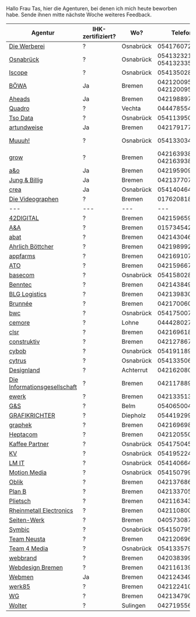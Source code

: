Hallo Frau Tas, hier die Agenturen, bei denen ich mich heute beworben habe. Sende ihnen mitte nächste Woche weiteres Feedback.

| Agentur                                                                                                              | IHK-zertifiziert? | Wo?       | Telefon                    | Mail                                           | Beworben am | Telefonischer Kontakt am | Resultat | Notizen |
|----------------------------------------------------------------------------------------------------------------------|-------------------|-----------|----------------------------|------------------------------------------------|-------------|--------------------------|----------|---------|
| [Die Werberei](https://www.diewerberei.de/)                                                                          | ?                 | Osnabrück | 05417607290                | bewerbung@diewerberei.de                       |             |                          |          |         |
| [Osnabrück](https://www.bei-der-stadt.de/)                                                                           | ?                 | Osnabrück | 05413232137, 05413233531   | ausbildung@osnabrueck.de                       |             |                          |          |         |
| [Iscope](https://iscope.de/karriere/)                                                                                | ?                 | Osnabrück | 05413502860                | anfrage@iscope.de                              |             |                          |          |         |
| [BÖWA](https://www.boewa.de/_/Webdesign/Webdesign-Bremen)                                                            | Ja                | Bremen    | 042120095510, 042120095515 | jobs@boewa.de                                  |             |                          |          |         |
| [Aheads](https://www.aheads.de/)                                                                                     | Ja                | Bremen    | 042198897090               | lars@aheads.de, natalia@aheads.de              |             |                          |          |         |
| [Quadro](https://quadro-werbeagentur.de/werbeagentur-diepholz/)                                                      | ?                 | Vechta    | 04447855480                | bewerbung@quadro-werbeagentur.de               |             |                          |          |         |
| [Tso Data](https://karriere.tso.de/)                                                                                 | ?                 | Osnabrück | 054113950                  | karriere@tso.de                                |             |                          |          |         |
| [artundweise](https://www.artundweise.de/)                                                                           | Ja                | Bremen    | 04217917716                | we@artundweise.de                              |             |                          |          |         |
| [Muuuh!](https://www.muuuh.de/karriere)                                                                              | ?                 | Osnabrück | 054133034100               | info@muuuh.de, digital@muuuh.de, next@muuuh.de |             |                          |          |         |
| [grow](https://grow-werbeagentur.de/)                                                                                | ?                 | Bremen    | 04216393880, 04216393861   | deinebewerbung@grow-werbeagentur.de            |             |                          |          |         |
| [a&o](https://aundo.de/webdesign-agentur-bremen/)                                                                    | Ja                | Bremen    | 04219590980                | info@aundo.de                                  |             |                          |          |         |
| [Jung & Billig](https://www.jungundbillig.de/)                                                                       | Ja                | Bremen    | 04213770790                | jobs@jungundbillig.de                          |             |                          |          |         |
| [crea](https://www.crea.de/)                                                                                         | Ja                | Osnabrück | 0541404640                 | info@crea.de                                   |             |                          |          |         |
| [Die Videographen](https://videographen.de/)                                                                         | ?                 | Bremen    | 017620818070               | kontakt@videographen.de                        |             |                          |          |         |
| ---                                                                                                                  | ---               | ---       | ---                        | ---                                            |             |                          |          |         | 
| [42DIGITAL](https://www.42digital.de/)                                                                               | ?                 | Bremen    | 04215965990                | contact@42digital.de                           |             |                          |          |         | 
| [A&A](https://aundaplus.de/standorte/bremen/)                                                                        | ?                 | Bremen    | 015734542990               | lahmann@aundaplus.de                           |             |                          |          |         |
| [abat](https://www.abat.de/)                                                                                         | ?                 | Bremen    | 0421430460                 | info@abat.de                                   |             |                          |          |         | 
| [Ahrlich Böttcher](https://ahrlich-boettcher.com/)                                                                   | ?                 | Bremen    | 042198992070               | moin@ahrlich-boettcher.com                     |             |                          |          |         | 
| [appfarms](https://appfarms.com/)                                                                                    | ?                 | Bremen    | 04216910790                | info@appfarms.com                              |             |                          |          |         | 
| [ATO](https://www.ato.de/)                                                                                           | ?                 | Bremen    | 04215966780                | kontakt@ato.de                                 |             |                          |          |         |
| [basecom](https://wirsprecheninter.net/)                                                                             | ?                 | Osnabrück | 05415802870                | info@basecom.de                                |             |                          |          |         |
| [Benntec](https://www.benntec.de/karriere/jobs-in-bremen)                                                            | ?                 | Bremen    | 042143849506               | bewerbung@benntec.de                           |             |                          |          |         |
| [BLG Logistics](https://www.blg-logistics.com/auszubildende)                                                         | ?                 | Bremen    | 04213983006                | dennis.bora@blg.de                             |             |                          |          |         |
| [Brunnée](https://brunnee.de/)                                                                                       | ?                 | Bremen    | 0421700605                 | info@brunnee.de                                |             |                          |          |         |
| [bwc](https://www.b-w-c.de/)                                                                                         | ?                 | Osnabrück | 05417500750                | info@b-w-c.de                                  |             |                          |          |         |
| [cemore](https://www.cemore.de/Werbeagentur/Diepholz/index.php)                                                      | ?                 | Lohne     | 0444280270                 | info@cemore.de                                 |             |                          |          |         |
| [clsr](https://clsr.me/)                                                                                             | ?                 | Bremen    | 04216961800                | hallo@clsr.me                                  |             |                          |          |         |
| [construktiv](https://www.construktiv.de/)                                                                           | ?                 | Bremen    | 0421278670                 | info@construktiv.de                            |             |                          |          |         |
| [cybob](https://www.cybob.com/)                                                                                      | ?                 | Osnabrück | 0541911890                 | info@cybob.com                                 |             |                          |          |         |
| [cytrus](https://www.cytrus.de/)                                                                                     | ?                 | Osnabrück | 0541335060                 | info@cytrus.de                                 |             |                          |          |         |
| [Designland](https://www.designland.de/)                                                                             | ?                 | Achterrut | 04216208060                | info@designland.de                             |             |                          |          |         |
| [Die Informationsgesellschaft](https://www.informationsgesellschaft.com/)                                            | ?                 | Bremen    | 0421178890                 | info@informationsgesellschaft.com              |             |                          |          |         |
| [ewerk](https://www.ewerk.de/)                                                                                       | ?                 | Bremen    | 04213351360                | office@ewerk.de                                |             |                          |          |         |
| [G&S](https://www.gs-it-group.com/)                                                                                  | ?                 | Belm      | 05406500400                | info@gs-it-group.com                           |             |                          |          |         |
| [GRAFIKRICHTER](https://grafikrichter.gmbh/)                                                                         | ?                 | Diepholz  | 054419299715               | support@grafikrichter.gmbh                     |             |                          |          |         |
| [graphek](https://graphek.de/)                                                                                       | ?                 | Bremen    | 042169698983               | info@graphek.de                                |             |                          |          |         |
| [Heptacom](https://www.heptacom.de/)                                                                                 | ?                 | Bremen    | 0421205500                 | info@heptacom.de                               |             |                          |          |         |
| [Kaffee Partner](https://karriere.kaffee-partner.de/)                                                                | ?                 | Osnabrück | 054175045160               | jobs@kaffee-partner.de                         |             |                          |          |         |
| [KV](https://kv-gmbh.de/)                                                                                            | ?                 | Osnabrück | 054195224925               | info@kv.de                                     |             |                          |          |         |
| [LM IT](https://www.lm-ag.de/)                                                                                       | ?                 | Osnabrück | 0541406640                 | info@lm-ag.de                                  |             |                          |          |         |
| [Motion Media](https://motion-media.de/)                                                                             | ?                 | Osnabrück | 0541507995020              | info@motion-media.de                           |             |                          |          |         |
| [Oblik](https://www.oblik.de/)                                                                                       | ?                 | Bremen    | 042137686610               | info@oblik.de                                  |             |                          |          |         |
| [Plan B](https://planb-bremen.de/)                                                                                   | ?                 | Bremen    | 04213370530                | wir@planb-bremen.de                            |             |                          |          |         |
| [Plietsch](https://www.agentur-plietsch.de/)                                                                         | ?                 | Bremen    | 042116343889               | info@agentur-plietsch.de                       |             |                          |          |         |
| [Rheinmetall Electronics](https://www.rheinmetall.com/de/unternehmen/tochtergesellschaften/rheinmetall-electronics/) | ?                 | Bremen    | 042110800                  | https://www.rheinmetall.com/de/contact/165/    |             |                          |          |         |
| [Seiten-Werk](https://seiten-werk.com/webdesign-bremen/)                                                             | ?                 | Bremen    | 040573087020               | dialog@seiten-werk.com                         |             |                          |          |         |
| [Symbic](https://www.symbic.de/)                                                                                     | ?                 | Osnabrück | 05415079570                | info@symbic.de                                 |             |                          |          |         |
| [Team Neusta](https://www.team-neusta.de/)                                                                           | ?                 | Bremen    | 0421206960                 | info@neusta.de                                 |             |                          |          |         |
| [Team 4 Media](https://www.team4media.net/)                                                                          | ?                 | Osnabrück | 0541335790                 | info@team4media.net                            |             |                          |          |         |
| [webbrand](https://webbrand.de/)                                                                                     | ?                 | Bremen    | 042038399780               | m.brandt@webbrand.de                           |             |                          |          |         |
| [Webdesign Bremen](https://webdesign-bremen.com/)                                                                    | ?                 | Bremen    | 04211613927                | info@webdesign-bremen.com                      |             |                          |          |         |
| [Webmen](https://www.webmen.de/agentur-bremen/kontakt)                                                               | Ja                | Bremen    | 04212434940                | info@webmen.de                                 |             |                          |          |         |
| [werk85](https://werk85.de/)                                                                                         | ?                 | Bremen    | 042122410010               | moin@werk85.de                                 |             |                          |          |         |
| [WG](https://www.wg-werbeagentur.de/)                                                                                | ?                 | Bremen    | 04213479090                | info@wg-werbeagentur.de                        |             |                          |          |         |
| [Wolter](https://www.agentur-wolter.de/)                                                                             | ?                 | Sulingen  | 04271955669                | info@agentur-wolter.de                         |             |                          |          |         |

<!--
TBD

(.+?)[^\S\n]*\n(.+?)[^\S\n]*\n(.+?)[^\S\n]*\n(.+?)[^\S\n]*\n(.+?)[^\S\n]*\n(.+)
| [$1]($2) | $3 | $4 | $5 | $6 | | | | | 

Business IT Solutions GmbH
Glücksburger Str. 49
28219 Bremen
C. Melchers GmbH & Co. KG
Schlachte 39 / 40
28195 Bremen
Capricorn Consulting GmbH
An Krietes Park 6
28307 Bremen
Cargosoft GmbH
Buschhöhe 10
28357 Bremen
COMKOPIE B, Gesellschaft
für Bürosysteme mbH
Wiener Str. 7
28359 Bremen
COMMERZBANK AG Filiale Bremen
Schüsselkorb 5 - 11
28195 Bremen
Consultix GmbH
Wachtstr. 17 - 24
28195 Bremen
CONVELOP
Ahlbrecht & Zweidar GbR
Am Fallturm 5
28359 Bremen
CTS Eventim Solutions GmbH
Contrescarpe 75 A
28195 Bremen
Cube-Tec International GmbH
Anne-Conway-Str. 1
28359 Bremen
CVS IngenieurGmbH
Otto-Lilienthal-Str. 10
28199 Bremen
dataport
Utbremer Str. 90
28217 Bremen
datenschutz nord GmbH
Konsul-Smidt-Str. 88
28217 Bremen
dbh Logistics IT AG
Martinistr. 47 - 49
28195 Bremen
deroso Solutions GmbH
Konsul-Smidt-Str. 21 A
28217 Bremen
Deutsche Telekom AG
Neuenstr. 76 - 80
28195 Bremen
Die InformationsGmbH
Digitale Informationssysteme
und Kommunikationssysteme
Bornstr. 12 - 13
28195 Bremen
Elbjungs Software GmbH & Co. KG
Marktstr. 12
28195 Bremen
encoway GmbH
Buschhöhe 2
28357 Bremen
engram GmbH
Konsul-Smidt-Str. 8 r
28217 Bremen
ePhilos AG
Fahrenheitstr. 7
28359 Bremen
eWerk GmbH
Konsul-Smidt-Str. 24
28217 Bremen
Freie Hansestadt Bremen AFZ
Doventorscontrescarpe 172 b
28195 Bremen
Frequentis Orthogon GmbH
Hastedter Osterdeich 222
28207 Bremen
Gambio GmbH
Parallelweg 30
28219 Bremen
genese.de GmbH
Leerkämpe 7
28259 Bremen
GfI Gesellschaft für Informationsund Datenverarbeitung mbH
Bauerland 3
28259 Bremen
Governikus GmbH & Co. KG
Hochschulring 4
28359 Bremen
grow Werbeagentur GmbH
Rembertiring 40
28203 Bremen
GRÜN Software Group GmbH
Rigaer Str. 1
28217 Bremen
HÄNJES Verlagsdienstleistungen GmbH
Bahnhofstr. 28 - 31
28195 Bremen
HANSA-FLEX AG
Zum Panrepel 44
28307 Bremen
HEC Hanseatische Software-Entwicklungs- und Consulting-GmbH
Konsul-Smidt-Str. 20
28217 Bremen
Heptacom GmbH
Am Tabakquartier 62
28197 Bremen
hmmh multimediahaus AG
Am Weser-Terminal 1
28217 Bremen
IF-Com GmbH
Containerstr. 13
28197 Bremen
indiwa digitale kommunikation GmbH
Martinistr. 47 - 49
28195 Bremen
infomax websolutions GmbH
Zweigniederlassung Bremen
Knochenhauerstr. 18 / 19
28195 Bremen
INnUP Deutschland GmbH
Theodor-Heuss-Allee 21
28215 Bremen
KAEFER Isoliertechnik
GmbH & Co. KG
Marktstr. 2
28195 Bremen
Kühne + Nagel (AG & Co.) KG
Wilhelm-Kaisen-Brücke 1
28195 Bremen
LASE Industrielle Lasertechnik GmbH
Lise-Meitner-Str. 6
28359 Bremen
Lexzau, Scharbau GmbH & Co. KG
Kap-Horn-Str. 18
28237 Bremen
Marinom GmbH
Universitätsallee 17
28359 Bremen
Martin Juilfs
Horner Str. 111
28203 Bremen
MEKO-S GmbH
Lise-Meitner-Str. 6
28359 Bremen
MERENTIS GmbH
Kurfürstenallee 130
28211 Bremen
MVZ Medizinisches
Labor Bremen GmbH
Haferwende 12
28357 Bremen
mySWOOOP GmbH
Linzer Str. 2
28359 Bremen
neuland - Büro für Informatik GmbH
Konsul-Smidt-Str. 8 G
28217 Bremen
neusta GmbH
Konsul-Smidt-Str. 24 (Schuppen1)
28217 Bremen
neusta mobile solutions GmbH
Konsul-Smidt-Str. 24 (Schuppen1)
28217 Bremen
Octagen GmbH
Konsul-Smidt-Str. 12
28217 Bremen
OHB System AG
Universitätsallee 27 / 29
28359 Bremen
Orga-Support GmbH
Stresemannstr. 60
28207 Bremen
Otaris Interactive Services GmbH
Fahrenheitstr. 7
28359 Bremen
Prodware Deutschland AG
Linzer Str. 9 A
28359 Bremen
Rheinmetall Electronics GmbH
Brüggeweg 54
28309 Bremen
Schierholz Automation GmbH
Arsterdamm 110
28277 Bremen
Sourcetronic GmbH
Fahrenheitstr. 1
28359 Bremen
SSI Schäfer IT Solutions GmbH
Hanna-Kunath-Str. 15
28199 Bremen
SZENARIS GmbH
Otto-Lilienthal-Str. 1
28199 Bremen
Telic AG Telematik Produkte
und Lösungen
Karl-Ferdinand-Braun-Str. 7
28359 Bremen
The Imaging Source Europe GmbH
Überseetor 18
28217 Bremen
Thermo Fisher Scientific
(Bremen) GmbH
Hanna-Kunath-Str. 11
28199 Bremen
univention GmbH
Mary-Somerville-Str. 1
28359 Bremen
Verwaltungsgesellschaft Tiemann
GmbH & Co. KG
Südweststr. 33
28237 Bremen
WebMen Internet GmbH
Tiefer 2
28195 Bremen
werk85 GmbH
Martinistr. 68
28195 Bremen
xax managing
data & information GmbH
Wilhelm-Herbst-Str. 10
28359 Bremen
Fachinformatiker/in
FR Daten- und Prozessanalyse
Airbus Operations GmbH
Airbus-Allee 1
28199 Bremen
C. Wm. König GmbH & Co. KG
Herrlichkeit 6
28199 Bremen
genese.de GmbH
Leerkämpe 7
28259 Bremen
swb AG
Theodor-Heuss-Allee 20
28215 Bremen
Fachinformatiker/in
FR Digitale Vernetzung
Capricorn Consulting GmbH
An Krietes Park 6
28307 Bremen
OHB Digital Services GmbH
Lise-Meitner-Str. 2
28359 Bremen
-->